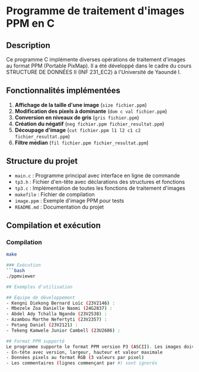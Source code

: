 # Programme de traitement d'images PPM en C

## Description
Ce programme C implémente diverses opérations de traitement d'images au format PPM (Portable PixMap). Il a été développé dans le cadre du cours STRUCTURE DE DONNÉES II (INF 231_EC2) à l'Université de Yaoundé I.

## Fonctionnalités implémentées
1. **Affichage de la taille d'une image** (`size fichier.ppm`)
2. **Modification des pixels à dominante** (`dom c val fichier.ppm`)
3. **Conversion en niveaux de gris** (`gris fichier.ppm`)
4. **Création du négatif** (`neg fichier.ppm fichier_resultat.ppm`)
5. **Découpage d'image** (`cut fichier.ppm l1 l2 c1 c2 fichier_resultat.ppm`)
6. **Filtre médian** (`fil fichier.ppm fichier_resultat.ppm`)

## Structure du projet
- `main.c` : Programme principal avec interface en ligne de commande
- `tp3.h` : Fichier d'en-tête avec déclarations des structures et fonctions
- `tp3.c` : Implémentation de toutes les fonctions de traitement d'images
- `makefile` : Fichier de compilation
- `image.ppm` : Exemple d'image PPM pour tests
- `README.md` : Documentation du projet

## Compilation et exécution

### Compilation
```bash
make

### Exécution
```bash
./ppmviewer

## Exemples d'utilisation

## Équipe de développement
- Kengni Diekong Bernard Loïc (23V2146) : 
- Mbezele Zoa Danielle Naomi (24G2837) : 
- Abdel Ady Tchalla Ngando (23V2538) : 
- Azambou Marthe Nefertyti (23V2357) : 
- Petang Daniel (23V2121) : 
- Tekeng Kamwele Junior Cambell (23U2686) : 

## Format PPM supporté
Le programme supporte le format PPM version P3 (ASCII). Les images doivent avoir :
- En-tête avec version, largeur, hauteur et valeur maximale
- Données pixels au format RGB (3 valeurs par pixel)
- Les commentaires (lignes commençant par #) sont ignorés
